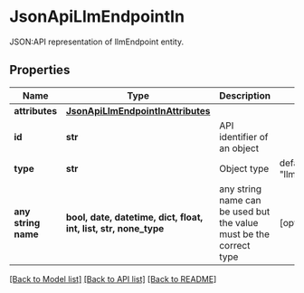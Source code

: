 # JsonApiLlmEndpointIn

JSON:API representation of llmEndpoint entity.

## Properties
Name | Type | Description | Notes
------------ | ------------- | ------------- | -------------
**attributes** | [**JsonApiLlmEndpointInAttributes**](JsonApiLlmEndpointInAttributes.md) |  | 
**id** | **str** | API identifier of an object | 
**type** | **str** | Object type | defaults to "llmEndpoint"
**any string name** | **bool, date, datetime, dict, float, int, list, str, none_type** | any string name can be used but the value must be the correct type | [optional]

[[Back to Model list]](../README.md#documentation-for-models) [[Back to API list]](../README.md#documentation-for-api-endpoints) [[Back to README]](../README.md)


